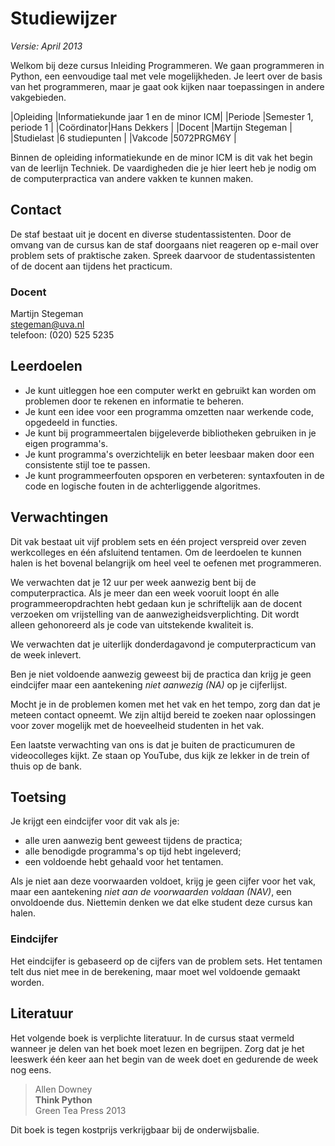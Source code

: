 # Studiewijzer

*Versie: April 2013*

Welkom bij deze cursus Inleiding Programmeren. We gaan programmeren in Python,
een eenvoudige taal met vele mogelijkheden. Je leert over de basis van het
programmeren, maar je gaat ook kijken naar toepassingen in andere vakgebieden.

|Opleiding  |Informatiekunde jaar 1 en de minor ICM|
|Periode    |Semester 1, periode 1                 |
|Coördinator|Hans Dekkers                          |
|Docent     |Martijn Stegeman                      |
|Studielast |6 studiepunten                        |
|Vakcode    |5072PRGM6Y                            |

Binnen de opleiding informatiekunde en de minor ICM is dit vak het begin van de
leerlijn Techniek. De vaardigheden die je hier leert heb je nodig om de
computerpractica van andere vakken te kunnen maken.

## Contact

De staf bestaat uit je docent en diverse studentassistenten. Door de omvang van
de cursus kan de staf doorgaans niet reageren op e-mail over problem sets of
praktische zaken. Spreek daarvoor de studentassistenten of de docent aan
tijdens het practicum.

### Docent

Martijn Stegeman  
<stegeman@uva.nl>  
telefoon: (020) 525 5235

## Leerdoelen

* Je kunt uitleggen hoe een computer werkt en gebruikt kan worden om problemen
  door te rekenen en informatie te beheren.
* Je kunt een idee voor een programma omzetten naar werkende code, opgedeeld in
  functies.
* Je kunt bij programmeertalen bijgeleverde bibliotheken gebruiken in je eigen
  programma's.
* Je kunt programma's overzichtelijk en beter leesbaar maken door een
  consistente stijl toe te passen.
* Je kunt programmeerfouten opsporen en verbeteren: syntaxfouten in de code en
  logische fouten in de achterliggende algoritmes.

## Verwachtingen

Dit vak bestaat uit vijf problem sets en één project verspreid over zeven
werkcolleges en één afsluitend tentamen. Om de leerdoelen te kunnen halen is het
bovenal belangrijk om heel veel te oefenen met programmeren.

We verwachten dat je 12 uur per week aanwezig bent bij de computerpractica. Als
je meer dan een week vooruit loopt én alle programmeeropdrachten hebt gedaan
kun je schriftelijk aan de docent verzoeken om vrijstelling van de
aanwezigheidsverplichting. Dit wordt alleen gehonoreerd als je code van
uitstekende kwaliteit is.

We verwachten dat je uiterlijk donderdagavond je computerpracticum van de week
inlevert.

Ben je niet voldoende aanwezig geweest bij de practica dan krijg je geen
eindcijfer maar een aantekening *niet aanwezig (NA)* op je cijferlijst.

Mocht je in de problemen komen met het vak en het tempo, zorg dan dat je meteen
contact opneemt. We zijn altijd bereid te zoeken naar oplossingen voor zover
mogelijk met de hoeveelheid studenten in het vak.

Een laatste verwachting van ons is dat je buiten de practicumuren de
videocolleges kijkt. Ze staan op YouTube, dus kijk ze lekker in de trein of
thuis op de bank.

## Toetsing

Je krijgt een eindcijfer voor dit vak als je:

* alle uren aanwezig bent geweest tijdens de practica;
* alle benodigde programma's op tijd hebt ingeleverd;
* een voldoende hebt gehaald voor het tentamen.

Als je niet aan deze voorwaarden voldoet, krijg je geen cijfer voor het vak,
maar een aantekening *niet aan de voorwaarden voldaan (NAV)*, een onvoldoende
dus. Niettemin denken we dat elke student deze cursus kan halen.

### Eindcijfer

Het eindcijfer is gebaseerd op de cijfers van de problem sets. Het tentamen
telt dus niet mee in de berekening, maar moet wel voldoende gemaakt worden.

## Literatuur

Het volgende boek is verplichte literatuur. In de cursus staat vermeld wanneer
je delen van het boek moet lezen en begrijpen. Zorg dat je het leeswerk één
keer aan het begin van de week doet en gedurende de week nog eens.

> Allen Downey  
> **Think Python**  
> Green Tea Press 2013

Dit boek is tegen kostprijs verkrijgbaar bij de onderwijsbalie.
